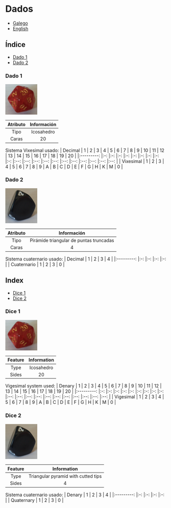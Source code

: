 # Dados

- [Galego](doc/dados.md#índice)
- [English](doc/dados.md#index)

## Índice
- [Dado 1](doc/dados.md#dado-1)
- [Dado 2](doc/dados.md#dado-2)

### Dado 1
<img src="../media/dado-1.jpg" width="100" alt="Imaxe do dado 1" title="Dado 1">

| Atributo  | Información   |
|:--------: |:-----------:  |
|   Tipo    |  Icosahedro   |
|   Caras   |      20       |

Sistema Vixesimal usado:
|  Decimal      | 1     | 2     | 3     | 4     | 5     | 6     | 7     | 8     | 9     | 10    | 11    | 12    | 13    | 14    | 15    | 16    | 17    | 18    | 19    | 20    |
|:---------:    |:-:    |:-:    |:-:    |:-:    |:-:    |:-:    |:-:    |:-:    |:-:    |:--:   |:--:   |:--:   |:--:   |:--:   |:--:   |:--:   |:--:   |:--:   |:--:   |:--:   |
| Vixesimal     | 1     | 2     | 3     | 4     | 5     | 6     | 7     | 8     | 9     |  A    |  B    |  C    |  D    |  E    |  F    |  G    |  H    |  K    |  M    |  0    |

### Dado 2
<img src="../media/dado-2.jpg" width="100" alt="Imaxe do dado 2" title="Dado 2">

| Atributo  | Información                              |
|:--------: |:-----------:                             |
|   Tipo    |  Pirámide triangular de puntas truncadas |
|   Caras   |      4                                   |

Sistema cuaternario usado:
|  Decimal      | 1     | 2     | 3     | 4     |
|:---------:    |:-:    |:-:    |:-:    |:-:    |
| Cuaternario   | 1     | 2     | 3     | 0     |


## Index
- [Dice 1](doc/datos.md#dice-1)
- [Dice 2](doc/datos.md#dice-2)


### Dice 1
<img src="../media/dado-1.jpg" width="100" alt="Image of dice 1" title="Dice 1">

| Feature   | Information   |
|:--------: |:-----------:  |
|   Type    |  Icosahedro   |
|   Sides   |      20       |

Vigesimal system used:
|  Denary       | 1     | 2     | 3     | 4     | 5     | 6     | 7     | 8     | 9     | 10    | 11    | 12    | 13    | 14    | 15    | 16    | 17    | 18    | 19    | 20    |
|:---------:    |:-:    |:-:    |:-:    |:-:    |:-:    |:-:    |:-:    |:-:    |:-:    |:--:   |:--:   |:--:   |:--:   |:--:   |:--:   |:--:   |:--:   |:--:   |:--:   |:--:   |
| Vigesimal     | 1     | 2     | 3     | 4     | 5     | 6     | 7     | 8     | 9     |  A    |  B    |  C    |  D    |  E    |  F    |  G    |  H    |  K    |  M    |  0    |

### Dice 2
<img src="../media/dado-2.jpg" width="100" alt="Image of dice 2" title="Dice 2">

| Feature   | Information                              |
|:--------: |:-----------:                             |
|   Type    |  Triangular pyramid with cutted tips     |
|   Sides   |      4                                   |

Sistema cuaternario usado:
|  Denary      | 1     | 2     | 3     | 4     |
|:---------:   |:-:    |:-:    |:-:    |:-:    |
| Quaternary   | 1     | 2     | 3     | 0     |
